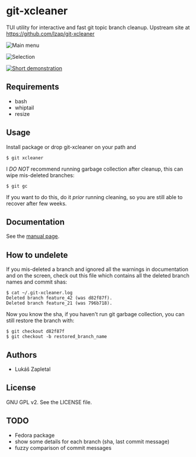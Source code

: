 git-xcleaner
============

TUI utility for interactive and fast git topic branch cleanup. Upstream site
at https://github.com/lzap/git-xcleaner

![Main menu](https://raw.githubusercontent.com/lzap/git-xcleaner/master/screenshots/01_main_menu.png)

![Selection](https://raw.githubusercontent.com/lzap/git-xcleaner/master/screenshots/02_select.png)

[![Short demonstration](http://img.youtube.com/vi/nKIRFqD02nQ/0.jpg)](https://www.youtube.com/watch?v=nKIRFqD02nQ)

Requirements
------------

* bash
* whiptail
* resize

Usage
-----

Install package or drop git-xcleaner on your path and

    $ git xcleaner

I *DO NOT* recommend running garbage collection after cleanup, this can wipe
mis-deleted branches:

    $ git gc

If you want to do this, do it *prior* running cleaning, so you are still able
to recover after few weeks.

Documentation
-------------

See the [manual page](man/git-xcleaner.md).

How to undelete
---------------

If you mis-deleted a branch and ignored all the warnings in documentation and
on the screen, check out this file which contains all the deleted branch names
and commit shas:

    $ cat ~/.git-xcleaner.log
    Deleted branch feature_42 (was d82f87f).
    Deleted branch feature_21 (was 796b718).

Now you know the sha, if you haven't run git garbage collection, you can still
restore the branch with:

    $ git checkout d82f87f
    $ git checkout -b restored_branch_name

Authors
-------

* Lukáš Zapletal

License
-------

GNU GPL v2. See the LICENSE file.

TODO
----

* Fedora package
* show some details for each branch (sha, last commit message)
* fuzzy comparison of commit messages

